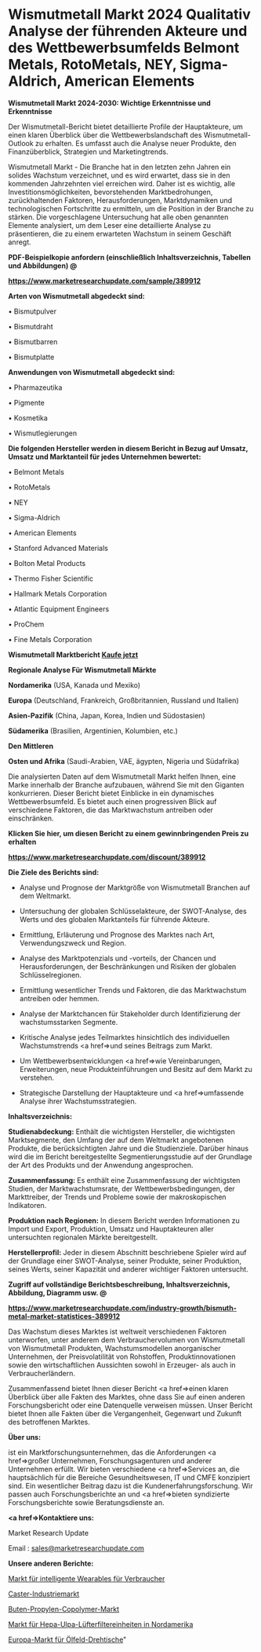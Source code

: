 # Wismutmetall Markt 2024 Qualitativ Analyse der führenden Akteure und des Wettbewerbsumfelds Belmont Metals, RotoMetals, NEY, Sigma-Aldrich, American Elements

<strong>Wismutmetall Markt 2024-2030: Wichtige Erkenntnisse und Erkenntnisse</strong>

Der Wismutmetall-Bericht bietet detaillierte Profile der Hauptakteure, um einen klaren Überblick über die Wettbewerbslandschaft des Wismutmetall-Outlook zu erhalten. Es umfasst auch die Analyse neuer Produkte, den Finanzüberblick, Strategien und Marketingtrends.

Wismutmetall Markt - Die Branche hat in den letzten zehn Jahren ein solides Wachstum verzeichnet, und es wird erwartet, dass sie in den kommenden Jahrzehnten viel erreichen wird. Daher ist es wichtig, alle Investitionsmöglichkeiten, bevorstehenden Marktbedrohungen, zurückhaltenden Faktoren, Herausforderungen, Marktdynamiken und technologischen Fortschritte zu ermitteln, um die Position in der Branche zu stärken. Die vorgeschlagene Untersuchung hat alle oben genannten Elemente analysiert, um dem Leser eine detaillierte Analyse zu präsentieren, die zu einem erwarteten Wachstum in seinem Geschäft anregt.



<strong><b>PDF-Beispielkopie anfordern (einschließlich Inhaltsverzeichnis, Tabellen und Abbildungen) @ </b></strong>

<strong><a href=https://www.marketresearchupdate.com/sample/389912>

<strong>https://www.marketresearchupdate.com/sample/389912</u></a></strong></strong>



<strong>Arten von Wismutmetall abgedeckt sind:</strong>

• Bismutpulver

• Bismutdraht

• Bismutbarren

• Bismutplatte



<strong>Anwendungen von Wismutmetall abgedeckt sind:</strong>

• Pharmazeutika

• Pigmente

• Kosmetika

• Wismutlegierungen



<strong>Die folgenden Hersteller werden in diesem Bericht in Bezug auf Umsatz, Umsatz und Marktanteil für jedes Unternehmen bewertet:</strong>

• Belmont Metals

• RotoMetals

• NEY

• Sigma-Aldrich

• American Elements

• Stanford Advanced Materials

• Bolton Metal Products

• Thermo Fisher Scientific

• Hallmark Metals Corporation

• Atlantic Equipment Engineers

• ProChem

• Fine Metals Corporation



<strong>Wismutmetall Marktbericht <a href=https://www.marketresearchupdate.com/buynow/389912>Kaufe jetzt</a></strong>



<strong>Regionale Analyse Für Wismutmetall Märkte</strong>



<strong>Nordamerika</strong> (USA, Kanada und Mexiko)



<strong>Europa</strong> (Deutschland, Frankreich, Großbritannien, Russland und Italien)



<strong>Asien-Pazifik</strong> (China, Japan, Korea, Indien und Südostasien)



<strong>Südamerika</strong> (Brasilien, Argentinien, Kolumbien, etc.)



<strong>Den Mittleren</strong> 

<strong>Osten und Afrika</strong> (Saudi-Arabien, VAE, ägypten, Nigeria und Südafrika)

Die analysierten Daten auf dem Wismutmetall Markt helfen Ihnen, eine Marke innerhalb der Branche aufzubauen, während Sie mit den Giganten konkurrieren. Dieser Bericht bietet Einblicke in ein dynamisches Wettbewerbsumfeld. Es bietet auch einen progressiven Blick auf verschiedene Faktoren, die das Marktwachstum antreiben oder einschränken.



<strong>Klicken Sie hier, um diesen Bericht zu einem gewinnbringenden Preis zu erhalten
</strong>

<strong><a href=https://www.marketresearchupdate.com/discount/389912>https://www.marketresearchupdate.com/discount/389912</b></u></strong></a>



<strong>Die Ziele des Berichts sind:</strong>

- Analyse und Prognose der Marktgröße von Wismutmetall Branchen auf dem Weltmarkt.

- Untersuchung der globalen Schlüsselakteure, der SWOT-Analyse, des Werts und des globalen Marktanteils für führende Akteure.

- Ermittlung, Erläuterung und Prognose des Marktes nach Art, Verwendungszweck und Region.

- Analyse des Marktpotenzials und -vorteils, der Chancen und Herausforderungen, der Beschränkungen und Risiken der globalen Schlüsselregionen.

- Ermittlung wesentlicher Trends und Faktoren, die das Marktwachstum antreiben oder hemmen.

- Analyse der Marktchancen für Stakeholder durch Identifizierung der wachstumsstarken Segmente.

- Kritische Analyse jedes Teilmarktes hinsichtlich des individuellen Wachstumstrends <a href=>und</a> seines Beitrags zum Markt.

- Um Wettbewerbsentwicklungen <a href=>wie</a> Vereinbarungen, Erweiterungen, neue Produkteinführungen und Besitz auf dem Markt zu verstehen.

- Strategische Darstellung der Hauptakteure und <a href=>umfas</a>sende Analyse ihrer Wachstumsstrategien.



<strong>Inhaltsverzeichnis:</strong>



<strong>Studienabdeckung:</strong> Enthält die wichtigsten Hersteller, die wichtigsten Marktsegmente, den Umfang der auf dem Weltmarkt angebotenen Produkte, die berücksichtigten Jahre und die Studienziele. Darüber hinaus wird die im Bericht bereitgestellte Segmentierungsstudie auf der Grundlage der Art des Produkts und der Anwendung angesprochen.



<strong>Zusammenfassung:</strong> Es enthält eine Zusammenfassung der wichtigsten Studien, der Marktwachstumsrate, der Wettbewerbsbedingungen, der Markttreiber, der Trends und Probleme sowie der makroskopischen Indikatoren.



<strong>Produktion nach Regionen:</strong> In diesem Bericht werden Informationen zu Import und Export, Produktion, Umsatz und Hauptakteuren aller untersuchten regionalen Märkte bereitgestellt.



<strong>Herstellerprofil:</strong> Jeder in diesem Abschnitt beschriebene Spieler wird auf der Grundlage einer SWOT-Analyse, seiner Produkte, seiner Produktion, seines Werts, seiner Kapazität und anderer wichtiger Faktoren untersucht.



<strong><b>Zugriff auf vollständige Berichtsbeschreibung, Inhaltsverzeichnis, Abbildung, Diagramm usw. @ </b></strong>

<strong><a href=https://www.marketresearchupdate.com/industry-growth/bismuth-metal-market-statistices-389912>https://www.marketresearchupdate.com/industry-growth/bismuth-metal-market-statistices-389912</a></strong>

Das Wachstum dieses Marktes ist weltweit verschiedenen Faktoren unterworfen, unter anderem dem Verbrauchervolumen von Wismutmetall von Wismutmetall Produkten, Wachstumsmodellen anorganischer Unternehmen, der Preisvolatilität von Rohstoffen, Produktinnovationen sowie den wirtschaftlichen Aussichten sowohl in Erzeuger- als auch in Verbraucherländern.

Zusammenfassend bietet Ihnen dieser Bericht <a href=>einen</a> klaren Überblick über alle Fakten des Marktes, ohne dass Sie auf einen anderen Forschungsbericht oder eine Datenquelle verweisen müssen. Unser Bericht bietet Ihnen alle Fakten über die Vergangenheit, Gegenwart und Zukunft des betroffenen Marktes.



<strong>Über uns:</strong>

 ist ein Marktforschungsunternehmen, das die Anforderungen <a href=>großer</a> Unternehmen, Forschungsagenturen und anderer Unternehmen erfüllt. Wir bieten verschiedene <a href=>Services</a> an, die hauptsächlich für die Bereiche Gesundheitswesen, IT und CMFE konzipiert sind. Ein wesentlicher Beitrag dazu ist die Kundenerfahrungsforschung. Wir passen auch Forschungsberichte an und <a href=>bieten</a> syndizierte Forschungsberichte sowie Beratungsdienste an.



<strong><a href=>Kontaktiere uns:</a></strong>

Market Research Update

Email : sales@marketresearchupdate.com



<strong>Unsere anderen Berichte:</strong>

<a href=https://www.linkedin.com/pulse/consumer-smart-wearables-market-2023-trends-new-research>Markt für intelligente Wearables für Verbraucher</a>

<a href=https://www.linkedin.com/pulse/caster-industrial-market-2023-remarking-enormous-growth>Caster-Industriemarkt</a>

<a href=https://www.linkedin.com/pulse/butene-propylene-copolymer-market-2023-remarking>Buten-Propylen-Copolymer-Markt</a>

<a href=https://www.linkedin.com/pulse/north-america-hepa-ulpa-fan-filter-unit-market>Markt für Hepa-Ulpa-Lüfterfiltereinheiten in Nordamerika</a>

<a href=https://www.linkedin.com/pulse/europe-oilfield-rotary-table-market-report-covers-future>Europa-Markt für Ölfeld-Drehtische</a>"
